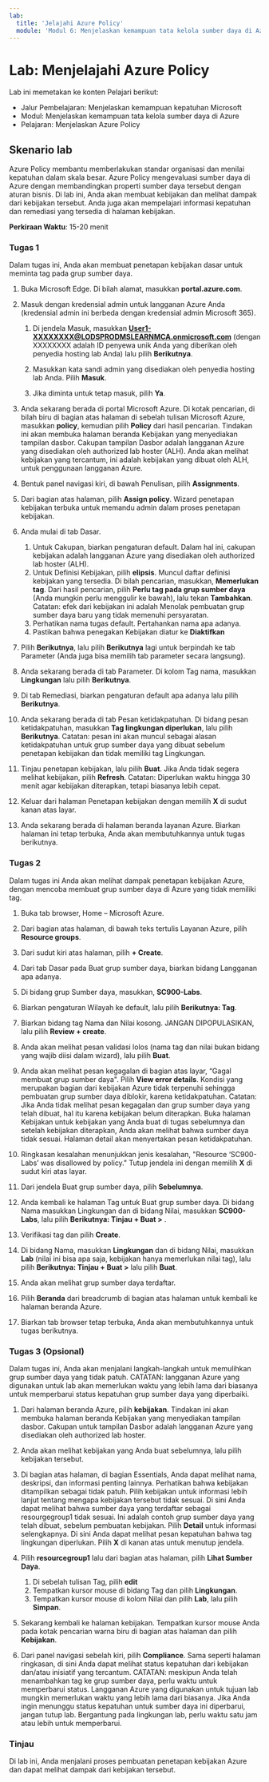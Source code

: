 ```yaml
---
lab:
  title: 'Jelajahi Azure Policy'
  module: 'Modul 6: Menjelaskan kemampuan tata kelola sumber daya di Azure'
---
```



# <a name="lab-explore-azure-policy"></a>Lab: Menjelajahi Azure Policy

Lab ini memetakan ke konten Pelajari berikut:

- Jalur Pembelajaran: Menjelaskan kemampuan kepatuhan Microsoft
- Modul: Menjelaskan kemampuan tata kelola sumber daya di Azure
- Pelajaran: Menjelaskan Azure Policy

## <a name="lab-scenario"></a>Skenario lab

Azure Policy membantu memberlakukan standar organisasi dan menilai kepatuhan dalam skala besar. Azure Policy mengevaluasi sumber daya di Azure dengan membandingkan properti sumber daya tersebut dengan aturan bisnis. Di lab ini, Anda akan membuat kebijakan dan melihat dampak dari kebijakan tersebut.  Anda juga akan mempelajari informasi kepatuhan dan remediasi yang tersedia di halaman kebijakan.

**Perkiraan Waktu**: 15-20 menit

### <a name="task-1"></a>Tugas 1

Dalam tugas ini, Anda akan membuat penetapan kebijakan dasar untuk meminta tag pada grup sumber daya.
1.  Buka Microsoft Edge. Di bilah alamat, masukkan **portal.azure.com**.

1. Masuk dengan kredensial admin untuk langganan Azure Anda (kredensial admin ini berbeda dengan kredensial admin Microsoft 365).
    1. Di jendela Masuk, masukkan **User1-XXXXXXXX@LODSPRODMSLEARNMCA.onmicrosoft.com** (dengan XXXXXXXX adalah ID penyewa unik Anda yang diberikan oleh penyedia hosting lab Anda) lalu pilih **Berikutnya**.

    1. Masukkan kata sandi admin yang disediakan oleh penyedia hosting lab Anda. Pilih **Masuk**.
    1. Jika diminta untuk tetap masuk, pilih **Ya**.

1. Anda sekarang berada di portal Microsoft Azure.  Di kotak pencarian, di bilah biru di bagian atas halaman di sebelah tulisan Microsoft Azure, masukkan **policy**, kemudian pilih **Policy** dari hasil pencarian. Tindakan ini akan membuka halaman beranda Kebijakan yang menyediakan tampilan dasbor.  Cakupan tampilan Dasbor adalah langganan Azure yang disediakan oleh authorized lab hoster (ALH). Anda akan melihat kebijakan yang tercantum, ini adalah kebijakan yang dibuat oleh ALH, untuk penggunaan langganan Azure.

1. Bentuk panel navigasi kiri, di bawah Penulisan, pilih **Assignments**.

1. Dari bagian atas halaman, pilih **Assign policy**. Wizard penetapan kebijakan terbuka untuk memandu admin dalam proses penetapan kebijakan.

1. Anda mulai di tab Dasar.
    1. Untuk Cakupan, biarkan pengaturan default. Dalam hal ini, cakupan kebijakan adalah langganan Azure yang disediakan oleh authorized lab hoster (ALH).
    1. Untuk Definisi Kebijakan, pilih **elipsis**.  Muncul daftar definisi kebijakan yang tersedia.  Di bilah pencarian, masukkan, **Memerlukan tag**. Dari hasil pencarian, pilih **Perlu tag pada grup sumber daya** (Anda mungkin perlu menggulir ke bawah), lalu tekan **Tambahkan**.  Catatan: efek dari kebijakan ini adalah Menolak pembuatan grup sumber daya baru yang tidak memenuhi persyaratan.  
    1. Perhatikan nama tugas default.  Pertahankan nama apa adanya.
    1. Pastikan bahwa penegakan Kebijakan diatur ke **Diaktifkan**

1. Pilih **Berikutnya**, lalu pilih **Berikutnya** lagi untuk berpindah ke tab Parameter (Anda juga bisa memilih tab parameter secara langsung).

1. Anda sekarang berada di tab Parameter. Di kolom Tag nama, masukkan **Lingkungan** lalu pilih **Berikutnya**.

1. Di tab Remediasi, biarkan pengaturan default apa adanya lalu pilih **Berikutnya**.

1. Anda sekarang berada di tab Pesan ketidakpatuhan. Di bidang pesan ketidakpatuhan, masukkan **Tag lingkungan diperlukan**, lalu pilih **Berikutnya**. Catatan: pesan ini akan muncul sebagai alasan ketidakpatuhan untuk grup sumber daya yang dibuat sebelum penetapan kebijakan dan tidak memiliki tag Lingkungan.

1. Tinjau penetapan kebijakan, lalu pilih **Buat**.  Jika Anda tidak segera melihat kebijakan, pilih **Refresh**. Catatan: Diperlukan waktu hingga 30 menit agar kebijakan diterapkan, tetapi biasanya lebih cepat.

1. Keluar dari halaman Penetapan kebijakan dengan memilih **X** di sudut kanan atas layar.

1. Anda sekarang berada di halaman beranda layanan Azure.  Biarkan halaman ini tetap terbuka, Anda akan membutuhkannya untuk tugas berikutnya.

### <a name="task-2"></a>Tugas 2

Dalam tugas ini Anda akan melihat dampak penetapan kebijakan Azure, dengan mencoba membuat grup sumber daya di Azure yang tidak memiliki tag.

1. Buka tab browser, Home – Microsoft Azure.

1. Dari bagian atas halaman, di bawah teks tertulis Layanan Azure, pilih **Resource groups**.

1. Dari sudut kiri atas halaman, pilih **+ Create**.

1. Dari tab Dasar pada Buat grup sumber daya, biarkan bidang Langganan apa adanya.

1. Di bidang grup Sumber daya, masukkan,  **SC900-Labs**.

1. Biarkan pengaturan Wilayah ke default, lalu pilih **Berikutnya: Tag**.

1. Biarkan bidang tag Nama dan Nilai kosong.  JANGAN DIPOPULASIKAN, lalu pilih **Review + create**.

1. Anda akan melihat pesan validasi lolos (nama tag dan nilai bukan bidang yang wajib diisi dalam wizard), lalu pilih **Buat**.

1. Anda akan melihat pesan kegagalan di bagian atas layar, “Gagal membuat grup sumber daya". Pilih **View error details**. Kondisi yang merupakan bagian dari kebijakan Azure tidak terpenuhi sehingga pembuatan grup sumber daya diblokir, karena ketidakpatuhan. Catatan: Jika Anda tidak melihat pesan kegagalan dan grup sumber daya yang telah dibuat, hal itu karena kebijakan belum diterapkan.  Buka halaman Kebijakan untuk kebijakan yang Anda buat di tugas sebelumnya dan setelah kebijakan diterapkan, Anda akan melihat bahwa sumber daya tidak sesuai.  Halaman detail akan menyertakan pesan ketidakpatuhan.

1. Ringkasan kesalahan menunjukkan jenis kesalahan, "Resource ‘SC900-Labs’ was disallowed by policy."  Tutup jendela ini dengan memilih **X** di sudut kiri atas layar.

1. Dari jendela Buat grup sumber daya, pilih **Sebelumnya**.

1. Anda kembali ke halaman Tag untuk Buat grup sumber daya.  Di bidang Nama masukkan Lingkungan dan di bidang Nilai, masukkan **SC900-Labs**, lalu pilih **Berikutnya: Tinjau + Buat >** .

1. Verifikasi tag dan pilih **Create**.

1. Di bidang Nama, masukkan **Lingkungan** dan di bidang Nilai, masukkan **Lab** (nilai ini bisa apa saja, kebijakan hanya memerlukan nilai tag), lalu pilih **Berikutnya: Tinjau + Buat >** lalu pilih **Buat**.

1. Anda akan melihat grup sumber daya terdaftar.  

1. Pilih **Beranda** dari breadcrumb di bagian atas halaman untuk kembali ke halaman beranda Azure.

1. Biarkan tab browser tetap terbuka, Anda akan membutuhkannya untuk tugas berikutnya.

### <a name="task-3-optional"></a>Tugas 3 (Opsional)

Dalam tugas ini, Anda akan menjalani langkah-langkah untuk memulihkan grup sumber daya yang tidak patuh. CATATAN: langganan Azure yang digunakan untuk lab akan memerlukan waktu yang lebih lama dari biasanya untuk memperbarui status kepatuhan grup sumber daya yang diperbaiki.

1. Dari halaman beranda Azure, pilih **kebijakan**. Tindakan ini akan membuka halaman beranda Kebijakan yang menyediakan tampilan dasbor.  Cakupan untuk tampilan Dasbor adalah langganan Azure yang disediakan oleh authorized lab hoster.  

1. Anda akan melihat kebijakan yang Anda buat sebelumnya, lalu pilih kebijakan tersebut.

1. Di bagian atas halaman, di bagian Essentials, Anda dapat melihat nama, deskripsi, dan informasi penting lainnya.  Perhatikan bahwa kebijakan ditampilkan sebagai tidak patuh.  Pilih kebijakan untuk informasi lebih lanjut tentang mengapa kebijakan tersebut tidak sesuai. Di sini Anda dapat melihat bahwa sumber daya yang terdaftar sebagai resourgegroup1 tidak sesuai.  Ini adalah contoh grup sumber daya yang telah dibuat, sebelum pembuatan kebijakan. Pilih **Detail** untuk informasi selengkapnya.  Di sini Anda dapat melihat pesan kepatuhan bahwa tag lingkungan diperlukan.  Pilih **X** di kanan atas untuk menutup jendela.

1. Pilih **resourcegroup1** lalu dari bagian atas halaman, pilih **Lihat Sumber Daya**.
    1. Di sebelah tulisan Tag, pilih **edit**
    1. Tempatkan kursor mouse di bidang Tag dan pilih **Lingkungan**.
    1. Tempatkan kursor mouse di kolom Nilai dan pilih **Lab**, lalu pilih **Simpan**.

1. Sekarang kembali ke halaman kebijakan.  Tempatkan kursor mouse Anda pada kotak pencarian warna biru di bagian atas halaman dan pilih **Kebijakan**.

1. Dari panel navigasi sebelah kiri, pilih **Compliance**.  Sama seperti halaman ringkasan, di sini Anda dapat melihat status kepatuhan dari kebijakan dan/atau inisiatif yang tercantum.  CATATAN: meskipun Anda telah menambahkan tag ke grup sumber daya, perlu waktu untuk memperbarui status.  Langganan Azure yang digunakan untuk tujuan lab mungkin memerlukan waktu yang lebih lama dari biasanya. Jika Anda ingin menunggu status kepatuhan untuk sumber daya ini diperbarui, jangan tutup lab. Bergantung pada lingkungan lab, perlu waktu satu jam atau lebih untuk memperbarui.  

### <a name="review"></a>Tinjau

Di lab ini, Anda menjalani proses pembuatan penetapan kebijakan Azure dan dapat melihat dampak dari kebijakan tersebut.
